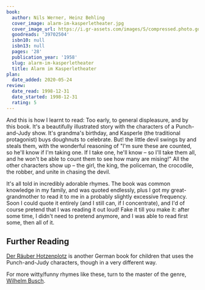 ```yaml
---
book:
  author: Nils Werner, Heinz Behling
  cover_image: alarm-im-kasperletheater.jpg
  cover_image_url: https://i.gr-assets.com/images/S/compressed.photo.goodreads.com/books/1522664409l/39702504._SX98_.jpg
  goodreads: '39702504'
  isbn10: null
  isbn13: null
  pages: '28'
  publication_year: '1958'
  slug: alarm-im-kasperletheater
  title: Alarm im Kasperletheater
plan:
  date_added: 2020-05-24
review:
  date_read: 1998-12-31
  date_started: 1998-12-31
  rating: 5
---
```

And this is how I learnt to read: Too early, to general displeasure, and by this book. It's a beautifully illustrated
story with the characters of a Punch-and-Judy show. It's grandma's birthday, and Kasperle (the traditional protagonist)
buys doughnuts to celebrate. But! the little devil swings by and steals them, with the wonderful reasoning of "I'm sure
these are counted, so he'll know if I'm taking one. If I take one, he'll know – so I'll take them all, and he won't be
able to count them to see how many are mising!" All the other characters show up – the girl, the king, the policeman, the crocodile, the robber, and unite in chasing
the devil.

It's all told in incredibly adorable rhymes. The book was common knowledge in my family, and was quoted endlessly, plus
I got my great-grandmother to read it to me in a probably slightly excessive frequency. Soon I could quote it entirely
(and I still can, if I concentrate), and I'd of course pretend that I was reading it out loud! Fake it till you make it:
after some time, I didn't need to pretend anymore, and I was able to read first some, then all of it.

## Further Reading

[Der Räuber Hotzenplotz](https://books.rixx.de/reviews/1999/der-rauber-hotzenplotz/) is another German book for children
that uses the Punch-and-Judy characters, though in a very different way.

For more witty/funny rhymes like these, turn to the master of the genre, [Wilhelm
Busch](https://books.rixx.de/reviews/2000/max-und-moritz-eine-bubengeschichte-in-sieben-streichen).
